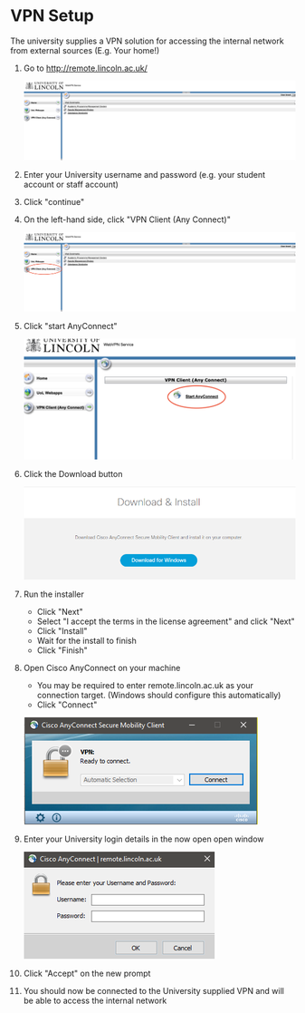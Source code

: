 # VPN Setup
The university supplies a VPN solution for accessing the internal network from external sources (E.g. Your home!)

1. Go to http://remote.lincoln.ac.uk/

    ![](images/landing.png)

2. Enter your University username and password (e.g. your student account or staff account)

3. Click "continue"

4. On the left-hand side, click "VPN Client (Any Connect)"

    ![](images/anyconnect_link.png)

5. Click "start AnyConnect"

    ![](images/click_start.png)

6. Click the Download button

    ![](images/download.png)

7. Run the installer
    - Click "Next"
    - Select "I accept the terms in the license agreement" and click "Next"
    - Click "Install"
    - Wait for the install to finish
    - Click "Finish"

8. Open Cisco AnyConnect on your machine
    - You may be required to enter remote.lincoln.ac.uk as your connection target. (Windows should configure this automatically)
    - Click "Connect"

    ![](images/anyconnect_open.png)

9. Enter your University login details in the now open open window

    ![](images/anyconnect_login.png)

10. Click "Accept" on the new prompt

11. You should now be connected to the University supplied VPN and will be able to access the internal network
